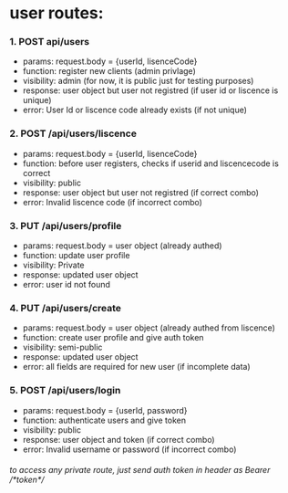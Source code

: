 <h1>
user routes:
</h1>
<h3>
1. POST api/users
</h3>
<ul>
   <li> params: request.body = {userId, lisenceCode} </li>
   <li> function: register new clients (admin privlage) </li>
   <li> visibility: admin (for now, it is public just for testing purposes)</li>
   <li> response: user object but user not registred (if user id or liscence is unique) </li>
   <li> error: User Id or liscence code already exists (if not unique) </li>
</ul>
<h3>
2. POST /api/users/liscence
</h3>
<ul>
   <li> params: request.body = {userId, lisenceCode} </li>
   <li> function: before user registers, checks if userid and liscencecode is correct </li>
   <li> visibility: public </li>
   <li> response: user object but user not registred (if correct combo) </li>
   <li> error: Invalid liscence code (if incorrect combo) </li>
</ul>
<h3>
3. PUT /api/users/profile
</h3>
<ul>
   <li> params: request.body = user object (already authed) </li>
   <li> function: update user profile </li>
   <li> visibility: Private </li>
   <li> response: updated user object </li>
   <li> error: user id not found </li>
</ul>
<h3>
4. PUT /api/users/create
</h3>
<ul>
   <li> params: request.body = user object (already authed from liscence) </li>
   <li> function: create user profile and give auth token </li>
   <li> visibility: semi-public </li>
   <li> response: updated user object </li>
   <li> error: all fields are required for new user (if incomplete data) </li>
</ul>
<h3>
5. POST /api/users/login
</h3>
<ul>
   <li> params: request.body = {userId, password} </li>
   <li> function: authenticate users and give token </li>
   <li> visibility: public </li>
   <li> response: user object and token (if correct combo) </li>
   <li> error: Invalid username or password (if incorrect combo) </li>
</ul>

<h6> to access any private route, just send auth token in header as Bearer /*token*/ </h6>
